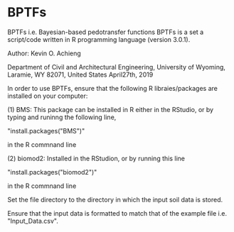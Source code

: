 # BPTFs
BPTFs i.e. Bayesian-based pedotransfer functions 
BPTFs is a set a script/code written in R programming language (version 3.0.1).

Author: Kevin O. Achieng


Department of Civil and Architectural Engineering, University of Wyoming, Laramie, WY 82071, United States 
April27th, 2019



In order to use BPTFs, ensure that the following R libraies/packages are installed on your computer:

(1) BMS: This package can be installed in R either in the RStudio, or by typing and runinng the following line,

"install.packages("BMS")" 

in the R commnand line 

(2) biomod2: Installed in the RStudion, or by running this line

"install.packages("biomod2")"  

in the R commnand line 

Set the file directory to the directory in which the input soil data is stored.

Ensure that the input data is formatted to match that of the example file i.e. "Input_Data.csv". 
